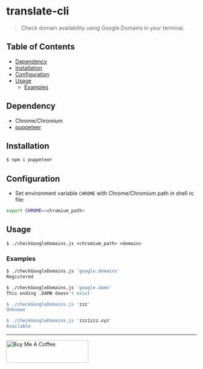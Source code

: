 # translate-cli

> Check domain availability using Google Domains in your terminal.

## Table of Contents

- [Dependency](#dependency)
- [Installation](#installation)
- [Configuration](#configuration)
- [Usage](#usage)
  - [Examples](#examples)

## Dependency

- Chrome/Chromium
- [puppeteer](https://github.com/puppeteer/puppeteer/)

## Installation

```bash
$ npm i puppeteer
```

## Configuration

- Set environment variable `CHROME` with Chrome/Chromium path in shell rc file:

```bash
export CHROME=<chromium_path>
```

## Usage

```
$ ./checkGoogleDomains.js <chromium_path> <domain>
```

### Examples

```bash
$ ./checkGoogleDomains.js 'google.domains'
Registered

$ ./checkGoogleDomains.js 'google.damn'
This ending .DAMN doesn't exist

$ ./checkGoogleDomains.js 'zzz'
Unknown

$ ./checkGoogleDomains.js 'zzz1zzz.xyz'
Available
```

---

<a href="https://www.buymeacoffee.com/kevcui" target="_blank"><img src="https://cdn.buymeacoffee.com/buttons/v2/default-orange.png" alt="Buy Me A Coffee" height="60px" width="217px"></a>
